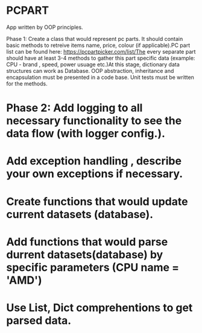 # PCPART
App written by OOP principles.

Phase 1: Create a class that would represent pc parts. It should contain basic methods to retreive items name, price, colour (if applicable).PC part list can be found here: https://pcpartpicker.com/list/The every separate part should have at least 3-4 methods to gather this part specific data (example: CPU - brand , speed, power usuage etc.)At this stage, dictionary data structures can work as Database. OOP abstraction, inheritance and encapsulation must be presented in a code base. Unit tests must be written for the methods.

# Phase 2: Add logging to all necessary functionality to see the data flow (with logger config.).
# Add exception handling , describe your own exceptions if necessary. 
# Create functions that would update current datasets (database).
# Add functions that would parse durrent datasets(database) by specific parameters (CPU name = 'AMD')
# Use  List, Dict comprehentions to get parsed data.
